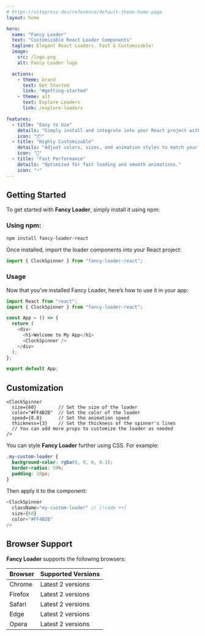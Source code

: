 ```yaml
---
# https://vitepress.dev/reference/default-theme-home-page
layout: home

hero:
  name: "Fancy Loader"
  text: "Customizable React Loader Components"
  tagline: Elegant React Loaders. Fast & Customizable!
  image:
    src: /logo.png
    alt: Fancy Loader logo

  actions:
    - theme: brand
      text: Get Started
      link: "#getting-started"
    - theme: alt
      text: Explore Loaders
      link: /explore-loaders

features:
  - title: "Easy to Use"
    details: "Simply install and integrate into your React project with minimal setup."
    icon: "📦"
  - title: "Highly Customizable"
    details: "Adjust colors, sizes, and animation styles to match your design."
    icon: "🎨"
  - title: "Fast Performance"
    details: "Optimized for fast loading and smooth animations."
    icon: "⚡"
---
```


## Getting Started

To get started with **Fancy Loader**, simply install it using npm:

### Using npm:

```bash
npm install fancy-loader-react
```

Once installed, import the loader components into your React project:

```javascript
import { ClockSpinner } from "fancy-loader-react";
```

### Usage

Now that you’ve installed Fancy Loader, here’s how to use it in your app:

```javascript
import React from "react";
import { ClockSpinner } from "fancy-loader-react";

const App = () => {
  return (
    <div>
      <h1>Welcome to My App</h1>
      <ClockSpinner />
    </div>
  );
};

export default App;
```

## Customization

```javascript{2-5}
<ClockSpinner
  size={60}        // Set the size of the loader
  color="#FF4B2B"  // Set the color of the loader
  speed={0.8}      // Set the animation speed
  thickness={3}    // Set the thickness of the spinner's lines
  // You can add more props to customize the loader as needed
/>
```

You can style **Fancy Loader** further using CSS. For example:

```css
.my-custom-loader {
  background-color: rgba(0, 0, 0, 0.1);
  border-radius: 50%;
  padding: 10px;
}
```

Then apply it to the component:

```javascript
<ClockSpinner
  className="my-custom-loader" // [!code ++]
  size={60}
  color="#FF4B2B"
/>
```

## Browser Support

**Fancy Loader** supports the following browsers:

| Browser | Supported Versions |
| ------- | ------------------ |
| Chrome  | Latest 2 versions  |
| Firefox | Latest 2 versions  |
| Safari  | Latest 2 versions  |
| Edge    | Latest 2 versions  |
| Opera   | Latest 2 versions  |
